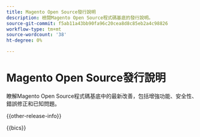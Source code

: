 ```yaml
---
title: Magento Open Source發行說明
description: 檢閱Magento Open Source程式碼基底的發行說明。
source-git-commit: f5ab11a43bb90fa96c20cea8d8c85eb2a4c98826
workflow-type: tm+mt
source-wordcount: '38'
ht-degree: 0%

---
```



# Magento Open Source發行說明

瞭解Magento Open Source程式碼基底中的最新改善，包括增強功能、安全性、錯誤修正和已知問題。

{{other-release-info}}

{{bics}}
